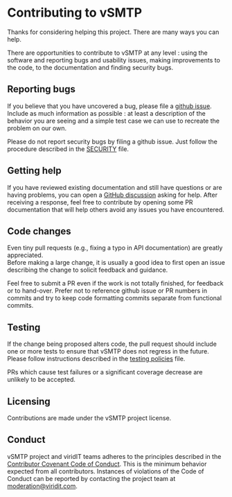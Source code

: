 # Contributing to vSMTP

Thanks for considering helping this project. There are many ways you can help.

There are opportunities to contribute to vSMTP at any level : using the software and reporting bugs and usability issues, making improvements to the code, to the documentation and finding security bugs.

## Reporting bugs

If you believe that you have uncovered a bug, please file a [github issue](https://github.com/viridIT/vSMTP/issues). Include as much information as possible : at least a description of the behavior you are seeing and a simple test case we can use to recreate the problem on our own.

Please do not report security bugs by filing a github issue. Just follow the procedure described in the [SECURITY](https://github.com/viridIT/vSMTP/blob/doc/misc/SECURITY.md) file.

## Getting help

If you have reviewed existing documentation and still have questions or are having problems, you can open a [GitHub discussion](https://github.com/tokio-rs/tokio/discussions/new) asking for help. After receiving a response, feel free to contribute by opening some PR documentation that will help others avoid any issues you have encountered.

## Code changes

Even tiny pull requests (e.g., fixing a typo in API documentation) are greatly appreciated.  
Before making a large change, it is usually a good idea to first open an issue describing the change to solicit feedback and guidance.

Feel free to submit a PR even if the work is not totally finished, for feedback or to hand-over.
Prefer not to reference github issue or PR numbers in commits and try to keep code formatting commits separate from functional commits.

## Testing

If the change being proposed alters code, the pull request should include one or more tests to ensure that vSMTP does not regress in the future. Please follow instructions described in the [testing policies](https://github.com/viridIT/vSMTP/blob/doc/misc/TESTING.md) file.

PRs which cause test failures or a significant coverage decrease are unlikely to be accepted.

## Licensing

Contributions are made under the vSMTP project license.

## Conduct

vSMTP project and viridIT teams adheres to the principles described in the [Contributor Covenant Code of Conduct](https://www.contributor-covenant.org/version/1/4/code-of-conduct/). This is the minimum behavior expected from all contributors. Instances of violations of the Code of Conduct can be reported by contacting the project team at [moderation@viridit.com](mailto:moderation@tokio.rs).
